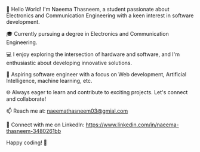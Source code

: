 👋 Hello World! I'm Naeema Thasneem, a student passionate about Electronics and Communication Engineering with a keen interest in software development.

🎓 Currently pursuing a degree in Electronics and Communication Engineering.

💻 I enjoy exploring the intersection of hardware and software, and I'm enthusiastic about developing innovative solutions.

🚀 Aspiring software engineer with a focus on Web development, Artificial Intelligence, machine learning, etc.

🌐 Always eager to learn and contribute to exciting projects. Let's connect and collaborate!

📫 Reach me at: naeemathasneem03@gmial.com

🔗 Connect with me on LinkedIn: https://www.linkedin.com/in/naeema-thasneem-3480261bb

Happy coding! 🚀
<!---
Nthasneem03/Nthasneem03 is a ✨ special ✨ repository because its `README.md` (this file) appears on your GitHub profile.
You can click the Preview link to take a look at your changes.
--->
